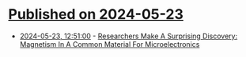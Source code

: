 # [Published on 2024-05-23](index.md)

* [2024-05-23, 12:51:00](https://soylentnews.org/article.pl?sid=24/05/23/0127213&from=rss) - [Researchers Make A Surprising Discovery: Magnetism In A Common Material For Microelectronics](https://soylentnews.org/article.pl?sid=24/05/23/0127213&from=rss)
